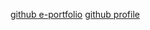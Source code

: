 [github e-portfolio](https://zafira920.github.io/SEC02--PORTFOLIO/)
[github profile](https://github.com/zafira920)

